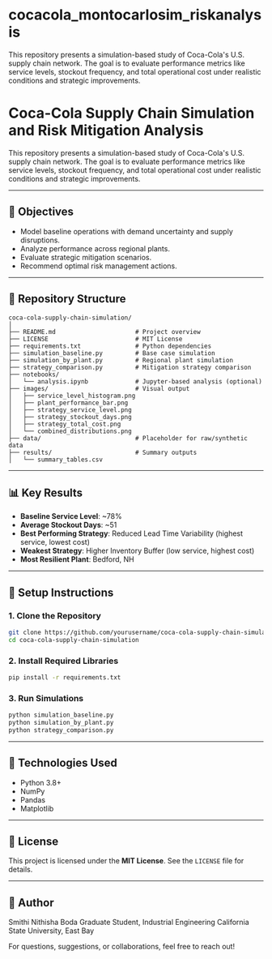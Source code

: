 # cocacola_montocarlosim_riskanalysis
This repository presents a simulation-based study of Coca-Cola's U.S. supply chain network. The goal is to evaluate performance metrics like service levels, stockout frequency, and total operational cost under realistic conditions and strategic improvements.


# Coca-Cola Supply Chain Simulation and Risk Mitigation Analysis

This repository presents a simulation-based study of Coca-Cola's U.S. supply chain network. The goal is to evaluate performance metrics like service levels, stockout frequency, and total operational cost under realistic conditions and strategic improvements.

---

## 📌 Objectives

* Model baseline operations with demand uncertainty and supply disruptions.
* Analyze performance across regional plants.
* Evaluate strategic mitigation scenarios.
* Recommend optimal risk management actions.

---

## 📁 Repository Structure

```
coca-cola-supply-chain-simulation/
│
├── README.md                      # Project overview
├── LICENSE                        # MIT License
├── requirements.txt               # Python dependencies
├── simulation_baseline.py         # Base case simulation
├── simulation_by_plant.py         # Regional plant simulation
├── strategy_comparison.py         # Mitigation strategy comparison
├── notebooks/
│   └── analysis.ipynb             # Jupyter-based analysis (optional)
├── images/                        # Visual output
│   ├── service_level_histogram.png
│   ├── plant_performance_bar.png
│   ├── strategy_service_level.png
│   ├── strategy_stockout_days.png
│   ├── strategy_total_cost.png
│   └── combined_distributions.png
├── data/                          # Placeholder for raw/synthetic data
├── results/                       # Summary outputs
│   └── summary_tables.csv
```

---

## 📊 Key Results

* **Baseline Service Level**: \~78%
* **Average Stockout Days**: \~51
* **Best Performing Strategy**: Reduced Lead Time Variability (highest service, lowest cost)
* **Weakest Strategy**: Higher Inventory Buffer (low service, highest cost)
* **Most Resilient Plant**: Bedford, NH

---

## 🔧 Setup Instructions

### 1. Clone the Repository

```bash
git clone https://github.com/yourusername/coca-cola-supply-chain-simulation.git
cd coca-cola-supply-chain-simulation
```

### 2. Install Required Libraries

```bash
pip install -r requirements.txt
```

### 3. Run Simulations

```bash
python simulation_baseline.py
python simulation_by_plant.py
python strategy_comparison.py
```

---

## 🚀 Technologies Used

* Python 3.8+
* NumPy
* Pandas
* Matplotlib

---

## 📄 License

This project is licensed under the **MIT License**. See the `LICENSE` file for details.

---

## 📃 Author

Smithi Nithisha Boda
Graduate Student, Industrial Engineering
California State University, East Bay

For questions, suggestions, or collaborations, feel free to reach out!

